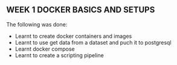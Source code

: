 ## WEEK 1 DOCKER BASICS AND SETUPS

The following was done:

* Learnt to create docker containers and images
* Learnt to use get data from a dataset and puch it to postgresql
* Learnt docker compose
* Learnt to create a scripting pipeline